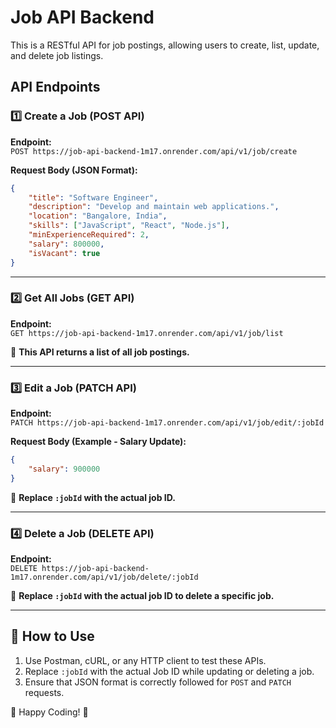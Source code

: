 # Job API Backend

This is a RESTful API for job postings, allowing users to create, list, update, and delete job listings.

## API Endpoints

### 1️⃣ Create a Job (POST API)
**Endpoint:**  
`POST https://job-api-backend-1m17.onrender.com/api/v1/job/create`

**Request Body (JSON Format):**  
```json
{
    "title": "Software Engineer",
    "description": "Develop and maintain web applications.",
    "location": "Bangalore, India",
    "skills": ["JavaScript", "React", "Node.js"],
    "minExperienceRequired": 2,
    "salary": 800000,
    "isVacant": true
}
```

---

### 2️⃣ Get All Jobs (GET API)
**Endpoint:**  
`GET https://job-api-backend-1m17.onrender.com/api/v1/job/list`

📌 **This API returns a list of all job postings.**  

---

### 3️⃣ Edit a Job (PATCH API)
**Endpoint:**  
`PATCH https://job-api-backend-1m17.onrender.com/api/v1/job/edit/:jobId`

**Request Body (Example - Salary Update):**  
```json
{
    "salary": 900000
}
```
📌 **Replace `:jobId` with the actual job ID.**  

---

### 4️⃣ Delete a Job (DELETE API)
**Endpoint:**  
`DELETE https://job-api-backend-1m17.onrender.com/api/v1/job/delete/:jobId`

📌 **Replace `:jobId` with the actual job ID to delete a specific job.**  

---

## 📌 How to Use
1. Use Postman, cURL, or any HTTP client to test these APIs.
2. Replace `:jobId` with the actual Job ID while updating or deleting a job.
3. Ensure that JSON format is correctly followed for `POST` and `PATCH` requests.

🚀 Happy Coding! 🎉
